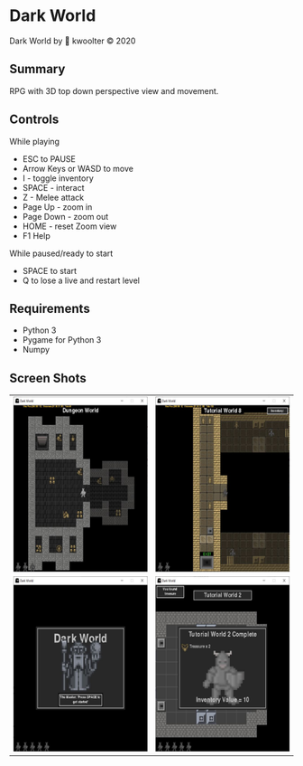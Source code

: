 # Dark World
Dark World by :monkey: kwoolter  :copyright: 2020

## Summary
RPG with 3D top down perspective view and movement.

## Controls

While playing
- ESC to PAUSE
- Arrow Keys or WASD to move
- I - toggle inventory
- SPACE - interact
- Z - Melee attack
- Page Up - zoom in
- Page Down - zoom out
- HOME - reset Zoom view
- F1 Help

While paused/ready to start
- SPACE to start
- Q to lose a live and restart level

## Requirements
- Python 3
- Pygame for Python 3
- Numpy

## Screen Shots
<table>
<tr>
<td>
<img height=310 width=300 src="https://github.com/kwoolter/DarkWorld/blob/master/darkworld/view/resources/screenshots/Capture1.JPG" alt="game1">
</td>
<td>
<img height=310 width=300 src="https://github.com/kwoolter/DarkWorld/blob/master/darkworld/view/resources/screenshots/Capture2.JPG" alt="game2">
</td>
</tr>
<tr>
<td>
<img height=310 width=300 src="https://github.com/kwoolter/DarkWorld/blob/master/darkworld/view/resources/screenshots/Loading.JPG" alt="loading">
</td>
<td>
<img height=310 width=300 src="https://github.com/kwoolter/DarkWorld/blob/master/darkworld/view/resources/screenshots/LevelComplete.JPG" alt="Complete">
</td>
</tr>
</table>
